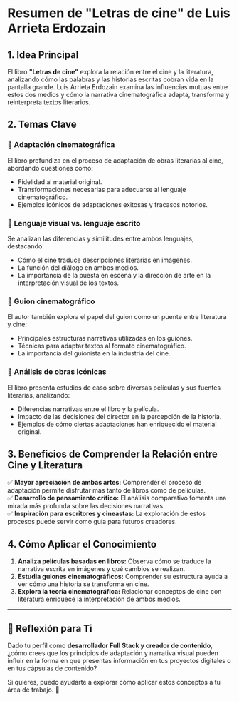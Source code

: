 # **Resumen de "Letras de cine" de Luis Arrieta Erdozain**

## **1. Idea Principal**
El libro **"Letras de cine"** explora la relación entre el cine y la literatura, analizando cómo las palabras y las historias escritas cobran vida en la pantalla grande. Luis Arrieta Erdozain examina las influencias mutuas entre estos dos medios y cómo la narrativa cinematográfica adapta, transforma y reinterpreta textos literarios.

## **2. Temas Clave**

### **📌 Adaptación cinematográfica**
El libro profundiza en el proceso de adaptación de obras literarias al cine, abordando cuestiones como:
- Fidelidad al material original.
- Transformaciones necesarias para adecuarse al lenguaje cinematográfico.
- Ejemplos icónicos de adaptaciones exitosas y fracasos notorios.

### **📌 Lenguaje visual vs. lenguaje escrito**
Se analizan las diferencias y similitudes entre ambos lenguajes, destacando:
- Cómo el cine traduce descripciones literarias en imágenes.
- La función del diálogo en ambos medios.
- La importancia de la puesta en escena y la dirección de arte en la interpretación visual de los textos.

### **📌 Guion cinematográfico**
El autor también explora el papel del guion como un puente entre literatura y cine:
- Principales estructuras narrativas utilizadas en los guiones.
- Técnicas para adaptar textos al formato cinematográfico.
- La importancia del guionista en la industria del cine.

### **📌 Análisis de obras icónicas**
El libro presenta estudios de caso sobre diversas películas y sus fuentes literarias, analizando:
- Diferencias narrativas entre el libro y la película.
- Impacto de las decisiones del director en la percepción de la historia.
- Ejemplos de cómo ciertas adaptaciones han enriquecido el material original.

## **3. Beneficios de Comprender la Relación entre Cine y Literatura**
✅ **Mayor apreciación de ambas artes:** Comprender el proceso de adaptación permite disfrutar más tanto de libros como de películas.  
✅ **Desarrollo de pensamiento crítico:** El análisis comparativo fomenta una mirada más profunda sobre las decisiones narrativas.  
✅ **Inspiración para escritores y cineastas:** La exploración de estos procesos puede servir como guía para futuros creadores.  

## **4. Cómo Aplicar el Conocimiento**
1. **Analiza películas basadas en libros:** Observa cómo se traduce la narrativa escrita en imágenes y qué cambios se realizan.  
2. **Estudia guiones cinematográficos:** Comprender su estructura ayuda a ver cómo una historia se transforma en cine.  
3. **Explora la teoría cinematográfica:** Relacionar conceptos de cine con literatura enriquece la interpretación de ambos medios.  

---

## **📌 Reflexión para Ti**
Dado tu perfil como **desarrollador Full Stack y creador de contenido**, ¿cómo crees que los principios de adaptación y narrativa visual pueden influir en la forma en que presentas información en tus proyectos digitales o en tus cápsulas de contenido?

Si quieres, puedo ayudarte a explorar cómo aplicar estos conceptos a tu área de trabajo. 🚀
